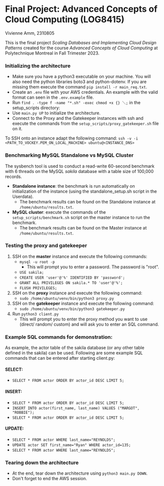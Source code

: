 # Final Project: Advanced Concepts of Cloud Computing (LOG8415)
Vivienne Amm, 2310805

This is the final project _Scaling Databases and Implementing Cloud Design Patterns_ created for the course _Advanced Concepts of Cloud Computing_ at Polytechnique Montreal in Fall Trimester 2023.
### Initializing the architecture
- Make sure you have a python3 executable on your machine. You will also need the python libraries boto3 and python-dotenv. If you are missing them execute the command `pip install -r main_req.txt`.
- Create an `.env` file with your AWS credentials. An example with the valid format can seen in the `.env.example` file.
- Run `find . -type f -name "*.sh" -exec chmod +x {} ＼;`  in the setup_scripts directory: 
- Use `main.py UP` to initialize the architecture.
- Connect to the Proxy and the Gatekeeper instances with ssh and execute the commands from the `setup_scripts/proxy_gatekeeper.sh` file on it.

To SSH onto an instance adapt the following command:
`ssh -v -i <PATH_TO_VOCKEY.PEM_ON_LOCAL_MACHINE> ubuntu@<INSTANCE_DNS>`

### Benchmarking MySQL Standalone vs MySQL Cluster
The sysbench tool is used to conduct a read-write 60-second benchmark with 6 threads on the MySQL _sakila_ database with a table size of 100,000 records.
- **Standalone instance**: the benchmark is run automatically on initialization of the instance (using the standalone_setup.sh script in the Userdata). 
   - The benchmark results can be found on the Standalone instance at `/home/ubuntu/results.txt`.
- **MySQL cluster**: execute the commands of the `setup_scripts/benchmark.sh` script on the master instance to run the benchmark.
   - The benchmark results can be found on the Master instance at `/home/ubuntu/results.txt`.


### Testing the proxy and gatekeeper
1. SSH on the **master** instance and execute the following commands:
    - `mysql -u root -p`
      - This will prompt you to enter a password. The password is "root".
    - `USE sakila; `
    - `CREATE USER 'user'@'%' IDENTIFIED BY 'password';`
    - `GRANT ALL PRIVILEGES ON sakila.* TO 'user'@'%'; `
    - `FLUSH PRIVILEGES;`
2. SSH on the **proxy** instance and execute the following command:
    - `sudo /home/ubuntu/venv/bin/python3 proxy.py`
3. SSH on the **gatekeeper** instance and execute the following command:
    - `sudo /home/ubuntu/venv/bin/python3 gatekeeper.py`
4. Run `python3 client.py`
    - This will prompt you to enter the proxy method you want to use (direct/ random/ custom) and will ask you to enter an SQL command.

### Example SQL commands for demonstration: 
As example, the actor table of the sakila database (or any other table defined in the sakila) can be used.
Following are some example SQL commands that can be entered after starting client.py:

#### SELECT:
- `SELECT * FROM actor ORDER BY actor_id DESC LIMIT 5;`

#### INSERT:
- `SELECT * FROM actor ORDER BY actor_id DESC LIMIT 5;`
- `INSERT INTO actor(first_name, last_name) VALUES ("MARGOT", "ROBBIE");`
- `SELECT * FROM actor ORDER BY actor_id DESC LIMIT 5;`

#### UPDATE:
- `SELECT * FROM actor WHERE last_name="REYNOLDS";`
- `UPDATE actor SET first_name="Ryan" WHERE actor_id=135;`
- `SELECT * FROM actor WHERE last_name="REYNOLDS";`

### Tearing down the architecture
- At the end, tear down the architecture using `python3 main.py DOWN`.
- Don't forget to end the AWS session.
